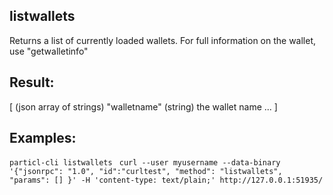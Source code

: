## listwallets
Returns a list of currently loaded wallets.
For full information on the wallet, use "getwalletinfo"

## Result:
[                         (json array of strings)
  "walletname"            (string) the wallet name
   ...
]

## Examples:
`particl-cli listwallets `
`curl --user myusername --data-binary '{"jsonrpc": "1.0", "id":"curltest", "method": "listwallets", "params": [] }' -H 'content-type: text/plain;' http://127.0.0.1:51935/`
